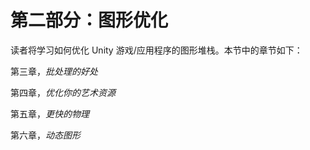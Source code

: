 # 第二部分：图形优化

读者将学习如何优化 Unity 游戏/应用程序的图形堆栈。本节中的章节如下：

第三章，*批处理的好处*

第四章，*优化你的艺术资源*

第五章，*更快的物理*

第六章，*动态图形*
